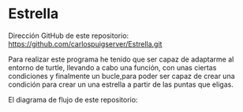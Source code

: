 # Estrella

Dirección GitHub de este repositorio: https://github.com/carlospuigserver/Estrella.git

Para realizar este programa he tenido que ser capaz de adaptarme al entorno de turtle, llevando a cabo una función, con unas ciertas condiciones y finalmente un bucle,para poder ser capaz de crear una condición para crear un una estrella a partir de las puntas que eligas.

El diagrama de flujo de este repositorio:
